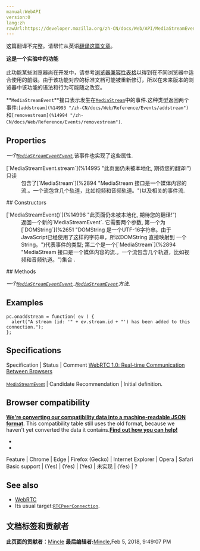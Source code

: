 ```yaml
---
manual:WebAPI
version:0
lang:zh
rawUrl:https://developer.mozilla.org/zh-CN/docs/Web/API/MediaStreamEvent
---
```




这篇翻译不完整。请帮忙从英语[翻译这篇文章](%14991 "")。






**这是一个实验中的功能**<br></br>此功能某些浏览器尚在开发中，请参考[浏览器兼容性表格](%14992 "")以得到在不同浏览器中适合使用的前缀。由于该功能对应的标准文档可能被重新修订，所以在未来版本的浏览器中该功能的语法和行为可能随之改变。




**`MediaStreamEvent`**接口表示发生在[`MediaStream`](%2894 "MediaStream 接口是一个媒体内容的流.。一个流包含几个轨道，比如视频和音频轨道。")中的事件.这种类型返回两个事件:`[addstream](%14993 "/zh-CN/docs/Web/Reference/Events/addstream")`和`[removestream](%14994 "/zh-CN/docs/Web/Reference/Events/removestream")`.


## Properties<a name="Properties"></a>


<em>一个[`MediaStreamEvent`](%2898 "MediaStreamEvent 接口表示发生在 MediaStream中的事件.这种类型返回两个事件: addstream 和 removestream.")[`Event`](%2693 "此页面仍未被本地化, 期待您的翻译!"),</em>该事件也实现了这些属性.

<dl><dt>[`MediaStreamEvent.stream`](%14995 "此页面仍未被本地化, 期待您的翻译!")只读</dt><dd>包含了[`MediaStream`](%2894 "MediaStream 接口是一个媒体内容的流.。一个流包含几个轨道，比如视频和音频轨道。")以及相关的事件流.</dd></dl>
## Constructors<a name="Constructors"></a>
<dl><dt>[`MediaStreamEvent()`](%14996 "此页面仍未被本地化, 期待您的翻译!")</dt><dd>返回一个新的`MediaStreamEvent`. 它需要两个参数, 第一个为[`DOMString`](%2651 "DOMString 是一个UTF-16字符串。由于JavaScript已经使用了这样的字符串，所以DOMString 直接映射到 一个String。")代表事件的类型; 第二个是一个[`MediaStream`](%2894 "MediaStream 接口是一个媒体内容的流.。一个流包含几个轨道，比如视频和音频轨道。")集合 .</dd></dl>
## Methods<a name="Methods"></a>


<em>一个[`MediaStreamEvent`](%2898 "MediaStreamEvent 接口表示发生在 MediaStream中的事件.这种类型返回两个事件: addstream 和 removestream.")[`Event`](%2693 "此页面仍未被本地化, 期待您的翻译!"),</em>.<em><em>[`MediaStreamEvent`](%2898 "MediaStreamEvent 接口表示发生在 MediaStream中的事件.这种类型返回两个事件: addstream 和 removestream.")</em>方法.</em>


## Examples<a name="Examples"></a>

```
pc.onaddstream = function( ev ) {
  alert("A stream (id: '" + ev.stream.id + "') has been added to this connection.");
};
```

## Specifications<a name="Specifications"></a>
Specification | Status | Comment 
[WebRTC 1.0: Real-time Communication Between Browsers<br></br><small>MediaStreamEvent</small>](%14997 "") | Candidate Recommendation | Initial definition. 


## Browser compatibility<a name="Browser_compatibility"></a>


**[We&#39;re converting our compatibility data into a machine-readable JSON format](%3344 "")**. This compatibility table still uses the old format, because we haven&#39;t yet converted the data it contains.**[Find out how you can help!](%3392 "")**


* 
* 
Feature | Chrome | Edge | Firefox (Gecko) | Internet Explorer | Opera | Safari 
Basic support | (Yes) | (Yes) | (Yes) | 未实现 | (Yes) | ? 




## See also<a name="See_also"></a>

* [WebRTC](%14998 "/en-US/docs/CSS/Using_CSS_animations")
* Its usual target:[`RTCPeerConnection`](%3046 "RTCPeerConnection 接口代表一个由本地计算机到远端的WebRTC连接。该接口提供了创建，保持，监控，关闭连接的方法的实现。").



## 文档标签和贡献者
**此页面的贡献者：**[Mincle](%14999 "")
**最后编辑者:**[Mincle](%14999 ""),<time>Feb 5, 2018, 9:49:07 PM</time>


